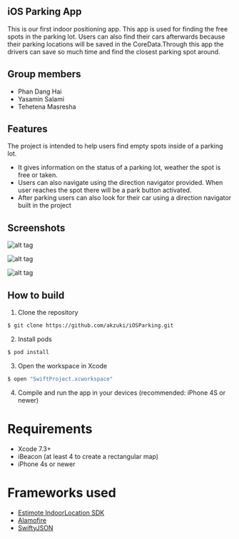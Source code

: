 ## iOS Parking App

This is our first indoor positioning app. This app is used for finding the free spots in the parking lot. Users can also find their cars afterwards because their parking locations will be saved in the CoreData.Through this app the drivers can save so much time and find the closest parking spot around.

## Group members

- Phan Dang Hai
- Yasamin Salami
- Tehetena Masresha

## Features

The project is intended to help users find empty spots inside of a parking lot. 
- It gives information on the status of a parking lot, weather the spot is free or taken. 
- Users can also navigate using the direction navigator provided. When user reaches the spot there will be a park button activated. 
- After parking users can also look for their car using a direction navigator built in the project

## Screenshots

![alt tag](http://i.imgur.com/GeQIMai.jpg)

![alt tag](http://i.imgur.com/PIpSqCw.jpg)

![alt tag](http://i.imgur.com/rHZ3lc3.jpg)
## How to build

1) Clone the repository

```bash
$ git clone https://github.com/akzuki/iOSParking.git
```
2) Install pods

```bash
$ pod install
```
3) Open the workspace in Xcode

```bash
$ open "SwiftProject.xcworkspace"
```
4) Compile and run the app in your devices (recommended: iPhone 4S or newer)

# Requirements

- Xcode 7.3+
- iBeacon (at least 4 to create a rectangular map)
- iPhone 4s or newer

# Frameworks used

- [Estimote IndoorLocation SDK](https://github.com/Estimote/iOS-Indoor-SDK)
- [Alamofire](https://github.com/Alamofire/Alamofire)
- [SwiftyJSON](https://github.com/SwiftyJSON/SwiftyJSON)
